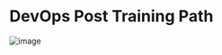 # DevOps Post Training Path 

![image](https://user-images.githubusercontent.com/104793540/194306429-deb7ca1e-ee93-40a3-99a9-e470c4163820.png)
